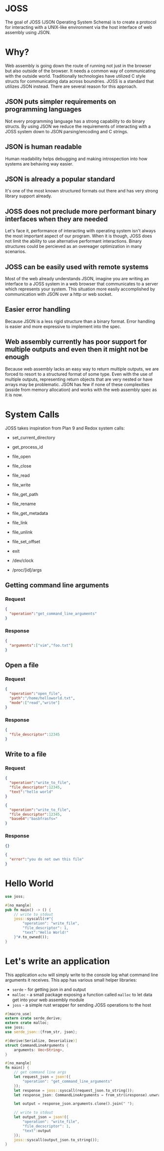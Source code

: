 # JOSS
The goal of JOSS (JSON Operating System Schema) is to create a protocol for interacting with a UNIX-like environment via the host interface of web assembly using JSON.

# Why?

Web assembly is going down the route of running not just in the browser but also outside of the browser.  It needs a common way of communicating with the outside world. Traditionally technologies have utilized C style structs for communicating data across boundries. JOSS is a standard that utilizes JSON instead. There are several reason for this approach.


## JSON puts simpler requirements on programming languages

Not every programming language has a strong capability to do binary structs. By using JSON we reduce the requirements of interacting with a JOSS system down to JSON parsing/encoding and C strings.


## JSON is human readable

Human readability helps debugging and making introspection into how systems are behaving way easier.


## JSON is already a popular standard

It's one of the most known structured formats out there and has very strong library support already.


## JOSS does not preclude more performant binary interfaces when they are needed

Let's face it, performance of interacting with operating system isn't always the most important aspect of our program. When it is though, JOSS does not limit the ability to use alternative performant interactions. Binary structures could be percieved as an overeager optimization in many scenarios.

## JOSS can be easily used with remote systems

Most of the web already understands JSON, imagine you are writing an interface to a JOSS system in a web browser that communicates to a server which represents your system. This situation more easily accomplished by communication with JSON over a http or web socket.

## Easier error handling

Because JSON is a less rigid structure than a binary format.  Error handling is easier and more expressive to implement into the spec.

## Web assembly currently has poor support for multiple outputs and even then it might not be enough

Because web assembly lacks an easy way to return multiple outputs, we are forced to resort to a structured format of some type. Even with the use of multiple outputs, representing return objects that are very nested or have arrays may be problematic. JSON has few if none of these complexities (asside from memory allocation) and works with the web assembly spec as it is now.

# System Calls

JOSS takes inspiration from Plan 9 and Redox system calls:

* set_current_directory
* get_process_id
* file_open
* file_close
* file_read
* file_write
* file_get_path
* file_rename
* file_get_metadata
* file_link
* file_unlink
* file_set_offset
* exit

* /dev/clock
* /proc/[id]/args


## Getting command line arguments

### Request

```json
{
  "operation":"get_command_line_arguments"
}  
```
### Response
```json
{
  "arguments":["vim","foo.txt"]
}
```

## Open a file

### Request

```json
{
  "operation":"open_file",
  "path":"/home/helloworld.txt",
  "mode":["read","write"]
}
```
### Response
```json
{
  "file_descriptor":12345
}
```

## Write to a file

### Request

```json
{
  "operation":"write_to_file",
  "file_descriptor":12345,
  "text":"hello world"
}
```

```json
{
  "operation":"write_to_file",
  "file_descriptor":12345,
  "base64":"basbfrasfs="
}
```
### Response
```json
{}
```
```json
{
  "error":"you do not own this file"
}
```

# Hello World

```rust
use joss;

#[no_mangle]
pub fn main() -> () {
    // write to stdout
    joss::syscall(r#"{
        "operation": "write_file",
        "file_descriptor": 1,
        "text":"Hello World!"
    }"#.to_owned());
}
```

# Let's write an application

This application `echo` will simply write to the console log what command line arguments it receives. This app has various small helper libraries:
* `serde` - for getting json in and output
* `malloc` - a small package exposing a function called `malloc` to let data get into your web assembly module
* `joss` - a simple rust wrapper for sending JOSS operations to the host

```rust
#[macro_use]
extern crate serde_derive;
extern crate malloc;
use joss;
use serde_json::{from_str, json};

#[derive(Serialize, Deserialize)]
struct CommandLineArguments {
    arguments: Vec<String>,
}

#[no_mangle]
fn main() {
    // get command line args
    let request_json = json!({
        "operation": "get_command_line_arguments"
    });
    let response = joss::syscall(request_json.to_string());
    let response_json: CommandLineArguments = from_str(&response).unwrap();

    let output = response_json.arguments.clone().join(" ");

    // write to stdout
    let output_json = json!({
        "operation": "write_file",
        "file_decscriptor": 1,
        "text":output
    });
    joss::syscall(output_json.to_string());
}
```
